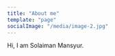 ```yaml
---
title: "About me"
template: "page"
socialImage: "/media/image-2.jpg"
---
```


Hi, I am Solaiman Mansyur.
